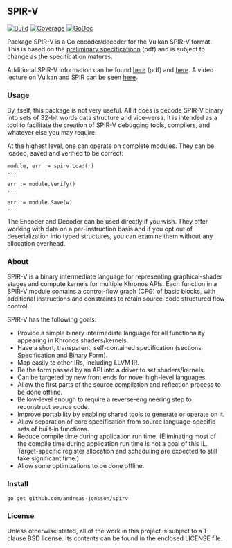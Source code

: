 ## SPIR-V

[![Build](https://drone.io/github.com/andreas-jonsson/spirv/status.png)](https://drone.io/github.com/andreas-jonsson/spirv/latest)
[![Coverage](https://coveralls.io/repos/github/andreas-jonsson/spirv/badge.svg?branch=master)](https://coveralls.io/github/andreas-jonsson/spirv?branch=master)
[![GoDoc](https://img.shields.io/badge/godoc-reference-blue.svg)](https://godoc.org/github.com/andreas-jonsson/spirv)

Package SPIR-V is a Go encoder/decoder for the Vulkan SPIR-V format.
This is based on the [preliminary specificationn][1] (pdf) and is subject to
change as the specification matures.

Additional SPIR-V information can be found [here][2] (pdf) and [here][3].
A video lecture on Vulkan and SPIR can be seen [here][4].

[1]: https://www.khronos.org/registry/spir-v/specs/1.0/SPIRV.pdf
[2]: https://www.khronos.org/registry/spir-v/
[3]: https://www.khronos.org/spir/
[4]: https://www.youtube.com/watch?v=qKbtrVEhaw8


### Usage

By itself, this package is not very useful. All it does is decode SPIR-V
binary into sets of 32-bit words data structure and vice-versa. It is intended
as a tool to facilitate the creation of SPIR-V debugging tools, compilers,
and whatever else you may require.

At the highest level, one can operate on complete modules.
They can be loaded, saved and verified to be correct:

	module, err := spirv.Load(r)
	...

	err := module.Verify()
	...

	err := module.Save(w)
	...

The Encoder and Decoder can be used directly if you wish. They offer working
with data on a per-instruction basis and if you opt out of deserialization into
typed structures, you can examine them without any allocation overhead.


### About

SPIR-V is a binary intermediate language for representing graphical-shader
stages and compute kernels for multiple Khronos APIs. Each function in a SPIR-V
module contains a control-flow graph (CFG) of basic blocks, with additional
instructions and constraints to retain source-code structured flow control.

SPIR-V has the following goals:

* Provide a simple binary intermediate language for all functionality appearing in Khronos shaders/kernels.
* Have a short, transparent, self-contained specification (sections Specification and Binary Form).
* Map easily to other IRs, including LLVM IR.
* Be the form passed by an API into a driver to set shaders/kernels.
* Can be targeted by new front ends for novel high-level languages.
* Allow the first parts of the source compilation and reflection process to be done offline.
* Be low-level enough to require a reverse-engineering step to reconstruct source code.
* Improve portability by enabling shared tools to generate or operate on it.
* Allow separation of core specification from source language-specific sets of built-in functions.
* Reduce compile time during application run time. (Eliminating most of the compile time during application run time is not a goal of this IL. Target-specific register allocation and scheduling are expected to still take significant time.)
* Allow some optimizations to be done offline.


### Install

    go get github.com/andreas-jonsson/spirv


### License

Unless otherwise stated, all of the work in this project is subject to a
1-clause BSD license. Its contents can be found in the enclosed LICENSE file.
